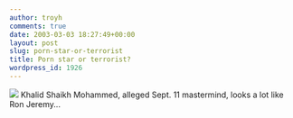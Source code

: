 ```yaml
---
author: troyh
comments: true
date: 2003-03-03 18:27:49+00:00
layout: post
slug: porn-star-or-terrorist
title: Porn star or terrorist?
wordpress_id: 1926
---
```


[![](http://us.news1.yimg.com/us.yimg.com/p/ap/20030302/thumb.1046641812.terror_chief_pakistan_nyet210.jpg)](http://story.news.yahoo.com/news?tmpl=story&u=/030302/168/3eecy.html) Khalid Shaikh Mohammed, alleged Sept. 11 mastermind, looks a lot like Ron Jeremy...
